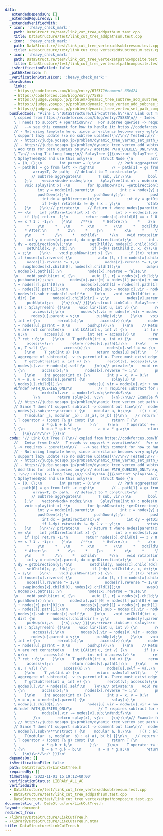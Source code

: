```yaml
---
data:
  _extendedDependsOn: []
  _extendedRequiredBy: []
  _extendedVerifiedWith:
  - icon: ':heavy_check_mark:'
    path: DataStructure/test/link_cut_tree_addpathsum.test.cpp
    title: DataStructure/test/link_cut_tree_addpathsum.test.cpp
  - icon: ':heavy_check_mark:'
    path: DataStructure/test/link_cut_tree_vertexaddsubtreesum.test.cpp
    title: DataStructure/test/link_cut_tree_vertexaddsubtreesum.test.cpp
  - icon: ':heavy_check_mark:'
    path: DataStructure/test/link_cut_tree_vertexsetpathcomposite.test.cpp
    title: DataStructure/test/link_cut_tree_vertexsetpathcomposite.test.cpp
  _isVerificationFailed: false
  _pathExtension: h
  _verificationStatusIcon: ':heavy_check_mark:'
  attributes:
    links:
    - https://codeforces.com/blog/entry/67637?#comment-650424
    - https://codeforces.com/blog/entry/75885
    - https://judge.yosupo.jp/problem/dynamic_tree_subtree_add_subtree_sum
    - https://judge.yosupo.jp/problem/dynamic_tree_vertex_add_subtree_sum
    - https://judge.yosupo.jp/problem/dynamic_tree_vertex_set_path_composite
  bundledCode: "#line 1 \"DataStructure/LinkCutTree.h\"\n// Link Cut Tree {{{\n//\
    \ copied from https://codeforces.com/blog/entry/75885\n// - Index from 1\n// -\
    \ T needs to support + operation\n//   For subtree queries -> requires - operation\n\
    //   --> see this comment for how to handle it: https://codeforces.com/blog/entry/67637?#comment-650424\n\
    // - Not using template here, since inheritance becomes very ugly\n// - Doesn't\
    \ support lazy update (so no subtree updates)\n//\n// Tested:\n// - https://judge.yosupo.jp/problem/dynamic_tree_subtree_add_subtree_sum\n\
    // - https://judge.yosupo.jp/problem/dynamic_tree_vertex_set_path_composite\n\
    // - https://judge.yosupo.jp/problem/dynamic_tree_vertex_add_subtree_sum\n\n//\
    \ Add this for path queries only\n// #define PATH_QUERIES_ONLY\n\n// TODO: Specify\
    \ T\n// using T = long long;\n// SplayTree {{{\nstruct SplayTree { // can we replace\
    \ SplayTreeById and use this only?\n    struct Node {\n        array<int, 2> child\
    \ = {0, 0};\n        int parent = 0;\n\n        // Path aggregates\n        //\
    \ - path[0] = go from left -> right\n        // - path[1] = go from right -> left\n\
    \        array<T, 2> path;  // default to T constructor\n        T self;\n\n \
    \       // Subtree aggregates\n        T sub, vir;\n\n        bool reverse = false;\n\
    \    };\n    vector<Node> nodes;\n\n    SplayTree(int n) : nodes(n + 1) {}\n\n\
    \    void splay(int x) {\n        for (pushDown(x); ~getDirection(x); ) {\n  \
    \          int y = nodes[x].parent;\n            int z = nodes[y].parent;\n  \
    \          pushDown(z);\n            pushDown(y);\n            pushDown(x);\n\
    \            int dx = getDirection(x);\n            int dy = getDirection(y);\n\
    \            if (~dy) rotate(dx != dy ? x : y);\n            rotate(x);\n    \
    \    }\n    }\n\n// private:\n    // Return t where nodes[parent(x)].child[t]\
    \ == x\n    int getDirection(int x) {\n        int p = nodes[x].parent;\n    \
    \    if (!p) return -1;\n        return nodes[p].child[0] == x ? 0 : nodes[p].child[1]\
    \ == x ? 1 : -1;\n    }\n\n    /**\n     * Before:\n     *    z\n     *    |\n\
    \     *    y\n     *   /\n     *  x\n     *   \\\n     *   xchild\n     * \n \
    \    * After:\n     *    z\n     *    |\n     *    x\n     *     \\\n     *  \
    \    y\n     *     /\n     *   xchild\n     */\n    void rotate(int x) {\n   \
    \     int y = nodes[x].parent, dx = getDirection(x);\n        int z = nodes[y].parent,\
    \ dy = getDirection(y);\n\n        setChild(y, nodes[x].child[!dx], dx);\n   \
    \     setChild(x, y, !dx);\n        if (~dy) setChild(z, x, dy);\n        nodes[x].parent\
    \ = z;\n    }\n\n    void pushDown(int x) {\n        if (!x) return;\n       \
    \ if (nodes[x].reverse) {\n            auto [l, r] = nodes[x].child;\n       \
    \     nodes[l].reverse ^= 1;\n            nodes[r].reverse ^= 1;\n\n         \
    \   swap(nodes[x].child[0], nodes[x].child[1]);\n            swap(nodes[x].path[0],\
    \ nodes[x].path[1]);\n            nodes[x].reverse = false;\n        }\n    }\n\
    \n    void pushUp(int x) {\n        auto [l, r] = nodes[x].child;\n        pushDown(l);\
    \ pushDown(r);\n\n        nodes[x].path[0] = nodes[l].path[0] + nodes[x].self\
    \ + nodes[r].path[0];\n        nodes[x].path[1] = nodes[r].path[1] + nodes[x].self\
    \ + nodes[l].path[1];\n\n        nodes[x].sub = nodes[x].vir + nodes[l].sub +\
    \ nodes[r].sub + nodes[x].self;\n    }\n\n    void setChild(int x, int y, int\
    \ dir) {\n        nodes[x].child[dir] = y;\n        nodes[y].parent = x;\n   \
    \     pushUp(x);\n    }\n};\n// }}}\n\nstruct LinkCut : SplayTree {\n    LinkCut(int\
    \ n) : SplayTree(n) {}\n\n    void link(int u, int v) {\n        reroot(u);\n\
    \        access(v);\n\n        nodes[v].vir = nodes[v].vir + nodes[u].sub;\n \
    \       nodes[u].parent = v;\n        pushUp(v);\n    }\n\n    void cut(int u,\
    \ int v) {\n        reroot(u);\n        access(v);\n\n        nodes[v].child[0]\
    \ = nodes[u].parent = 0;\n        pushUp(v);\n    }\n\n    // Returns 0 if u and\
    \ v are not connected\n    int LCA(int u, int v) {\n        if (u == v) return\
    \ u;\n        access(u);\n        int ret = access(v);\n        return nodes[u].parent\
    \ ? ret : 0;\n    }\n\n    T getPath(int u, int v) {\n        reroot(u);\n   \
    \     access(v);\n        return nodes[v].path[1];\n    }\n\n    void set(int\
    \ u, T val) {\n        access(u);\n        nodes[u].self = val;\n        pushUp(u);\n\
    \    }\n\n    T get(int u) {\n        return nodes[u].self;\n    }\n\n    // Get\
    \ aggregate of subtree(u). v is parent of u. There must exist edge(v, u) (?)\n\
    \    T getSubtree(int u, int v) {\n        reroot(v); access(u);\n        return\
    \ nodes[u].vir + nodes[u].self;\n    }\n\n// private:\n    void reroot(int x)\
    \ {\n        access(x);\n        nodes[x].reverse ^= 1;\n        pushDown(x);\n\
    \    }\n\n    int access(int x) {\n        int u = x, v = 0;\n        for (; u;\
    \ v = u, u = nodes[u].parent) {\n            splay(u);\n            int& ov =\
    \ nodes[u].child[1];\n            nodes[u].vir = nodes[u].vir + nodes[ov].sub;\n\
    #ifndef PATH_QUERIES_ONLY\n            // T requires subtract for subtree queries\n\
    \            nodes[u].vir -= nodes[v].sub;\n#endif\n\n            ov = v; pushUp(u);\n\
    \        }\n        return splay(x), v;\n    }\n};\n\n// Example for custom type:\
    \ // https://judge.yosupo.jp/problem/dynamic_tree_vertex_set_path_composite\n\
    // Since T doesn't support subtract -> comment out line\n//   nodes[u].vir -=\
    \ nodes[v].sub\n/**\nstruct T {\n    modular a, b;\n\n    T() : a(1), b(0) {}\n\
    \    T(modular _a, modular _b) : a(_a), b(_b) {}\n\n    // return f(g())\n   \
    \ T operator + (const T& g) const {\n        return T {\n            a * g.a,\n\
    \            a * g.b + b,\n        };\n    }\n\n    T operator += (const T& g)\
    \ {\n        b = a * g.b + b;\n        a = a * g.a;\n        return *this;\n \
    \   }\n};\n*/\n// }}}\n"
  code: "// Link Cut Tree {{{\n// copied from https://codeforces.com/blog/entry/75885\n\
    // - Index from 1\n// - T needs to support + operation\n//   For subtree queries\
    \ -> requires - operation\n//   --> see this comment for how to handle it: https://codeforces.com/blog/entry/67637?#comment-650424\n\
    // - Not using template here, since inheritance becomes very ugly\n// - Doesn't\
    \ support lazy update (so no subtree updates)\n//\n// Tested:\n// - https://judge.yosupo.jp/problem/dynamic_tree_subtree_add_subtree_sum\n\
    // - https://judge.yosupo.jp/problem/dynamic_tree_vertex_set_path_composite\n\
    // - https://judge.yosupo.jp/problem/dynamic_tree_vertex_add_subtree_sum\n\n//\
    \ Add this for path queries only\n// #define PATH_QUERIES_ONLY\n\n// TODO: Specify\
    \ T\n// using T = long long;\n// SplayTree {{{\nstruct SplayTree { // can we replace\
    \ SplayTreeById and use this only?\n    struct Node {\n        array<int, 2> child\
    \ = {0, 0};\n        int parent = 0;\n\n        // Path aggregates\n        //\
    \ - path[0] = go from left -> right\n        // - path[1] = go from right -> left\n\
    \        array<T, 2> path;  // default to T constructor\n        T self;\n\n \
    \       // Subtree aggregates\n        T sub, vir;\n\n        bool reverse = false;\n\
    \    };\n    vector<Node> nodes;\n\n    SplayTree(int n) : nodes(n + 1) {}\n\n\
    \    void splay(int x) {\n        for (pushDown(x); ~getDirection(x); ) {\n  \
    \          int y = nodes[x].parent;\n            int z = nodes[y].parent;\n  \
    \          pushDown(z);\n            pushDown(y);\n            pushDown(x);\n\
    \            int dx = getDirection(x);\n            int dy = getDirection(y);\n\
    \            if (~dy) rotate(dx != dy ? x : y);\n            rotate(x);\n    \
    \    }\n    }\n\n// private:\n    // Return t where nodes[parent(x)].child[t]\
    \ == x\n    int getDirection(int x) {\n        int p = nodes[x].parent;\n    \
    \    if (!p) return -1;\n        return nodes[p].child[0] == x ? 0 : nodes[p].child[1]\
    \ == x ? 1 : -1;\n    }\n\n    /**\n     * Before:\n     *    z\n     *    |\n\
    \     *    y\n     *   /\n     *  x\n     *   \\\n     *   xchild\n     * \n \
    \    * After:\n     *    z\n     *    |\n     *    x\n     *     \\\n     *  \
    \    y\n     *     /\n     *   xchild\n     */\n    void rotate(int x) {\n   \
    \     int y = nodes[x].parent, dx = getDirection(x);\n        int z = nodes[y].parent,\
    \ dy = getDirection(y);\n\n        setChild(y, nodes[x].child[!dx], dx);\n   \
    \     setChild(x, y, !dx);\n        if (~dy) setChild(z, x, dy);\n        nodes[x].parent\
    \ = z;\n    }\n\n    void pushDown(int x) {\n        if (!x) return;\n       \
    \ if (nodes[x].reverse) {\n            auto [l, r] = nodes[x].child;\n       \
    \     nodes[l].reverse ^= 1;\n            nodes[r].reverse ^= 1;\n\n         \
    \   swap(nodes[x].child[0], nodes[x].child[1]);\n            swap(nodes[x].path[0],\
    \ nodes[x].path[1]);\n            nodes[x].reverse = false;\n        }\n    }\n\
    \n    void pushUp(int x) {\n        auto [l, r] = nodes[x].child;\n        pushDown(l);\
    \ pushDown(r);\n\n        nodes[x].path[0] = nodes[l].path[0] + nodes[x].self\
    \ + nodes[r].path[0];\n        nodes[x].path[1] = nodes[r].path[1] + nodes[x].self\
    \ + nodes[l].path[1];\n\n        nodes[x].sub = nodes[x].vir + nodes[l].sub +\
    \ nodes[r].sub + nodes[x].self;\n    }\n\n    void setChild(int x, int y, int\
    \ dir) {\n        nodes[x].child[dir] = y;\n        nodes[y].parent = x;\n   \
    \     pushUp(x);\n    }\n};\n// }}}\n\nstruct LinkCut : SplayTree {\n    LinkCut(int\
    \ n) : SplayTree(n) {}\n\n    void link(int u, int v) {\n        reroot(u);\n\
    \        access(v);\n\n        nodes[v].vir = nodes[v].vir + nodes[u].sub;\n \
    \       nodes[u].parent = v;\n        pushUp(v);\n    }\n\n    void cut(int u,\
    \ int v) {\n        reroot(u);\n        access(v);\n\n        nodes[v].child[0]\
    \ = nodes[u].parent = 0;\n        pushUp(v);\n    }\n\n    // Returns 0 if u and\
    \ v are not connected\n    int LCA(int u, int v) {\n        if (u == v) return\
    \ u;\n        access(u);\n        int ret = access(v);\n        return nodes[u].parent\
    \ ? ret : 0;\n    }\n\n    T getPath(int u, int v) {\n        reroot(u);\n   \
    \     access(v);\n        return nodes[v].path[1];\n    }\n\n    void set(int\
    \ u, T val) {\n        access(u);\n        nodes[u].self = val;\n        pushUp(u);\n\
    \    }\n\n    T get(int u) {\n        return nodes[u].self;\n    }\n\n    // Get\
    \ aggregate of subtree(u). v is parent of u. There must exist edge(v, u) (?)\n\
    \    T getSubtree(int u, int v) {\n        reroot(v); access(u);\n        return\
    \ nodes[u].vir + nodes[u].self;\n    }\n\n// private:\n    void reroot(int x)\
    \ {\n        access(x);\n        nodes[x].reverse ^= 1;\n        pushDown(x);\n\
    \    }\n\n    int access(int x) {\n        int u = x, v = 0;\n        for (; u;\
    \ v = u, u = nodes[u].parent) {\n            splay(u);\n            int& ov =\
    \ nodes[u].child[1];\n            nodes[u].vir = nodes[u].vir + nodes[ov].sub;\n\
    #ifndef PATH_QUERIES_ONLY\n            // T requires subtract for subtree queries\n\
    \            nodes[u].vir -= nodes[v].sub;\n#endif\n\n            ov = v; pushUp(u);\n\
    \        }\n        return splay(x), v;\n    }\n};\n\n// Example for custom type:\
    \ // https://judge.yosupo.jp/problem/dynamic_tree_vertex_set_path_composite\n\
    // Since T doesn't support subtract -> comment out line\n//   nodes[u].vir -=\
    \ nodes[v].sub\n/**\nstruct T {\n    modular a, b;\n\n    T() : a(1), b(0) {}\n\
    \    T(modular _a, modular _b) : a(_a), b(_b) {}\n\n    // return f(g())\n   \
    \ T operator + (const T& g) const {\n        return T {\n            a * g.a,\n\
    \            a * g.b + b,\n        };\n    }\n\n    T operator += (const T& g)\
    \ {\n        b = a * g.b + b;\n        a = a * g.a;\n        return *this;\n \
    \   }\n};\n*/\n// }}}\n"
  dependsOn: []
  isVerificationFile: false
  path: DataStructure/LinkCutTree.h
  requiredBy: []
  timestamp: '2022-11-01 15:19:12+08:00'
  verificationStatus: LIBRARY_ALL_AC
  verifiedWith:
  - DataStructure/test/link_cut_tree_vertexaddsubtreesum.test.cpp
  - DataStructure/test/link_cut_tree_addpathsum.test.cpp
  - DataStructure/test/link_cut_tree_vertexsetpathcomposite.test.cpp
documentation_of: DataStructure/LinkCutTree.h
layout: document
redirect_from:
- /library/DataStructure/LinkCutTree.h
- /library/DataStructure/LinkCutTree.h.html
title: DataStructure/LinkCutTree.h
---
```

